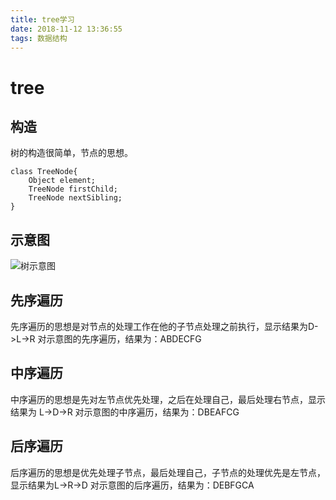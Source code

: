 ```yaml
---
title: tree学习
date: 2018-11-12 13:36:55
tags: 数据结构
---
```


# tree

## 构造

树的构造很简单，节点的思想。

```
class TreeNode{
	Object element;
	TreeNode firstChild;
	TreeNode nextSibling;
}
```

## 示意图

![树示意图](/images/数据结构/tree图1.png)

## 先序遍历

先序遍历的思想是对节点的处理工作在他的子节点处理之前执行，显示结果为D->L->R
对示意图的先序遍历，结果为：ABDECFG


## 中序遍历

中序遍历的思想是先对左节点优先处理，之后在处理自己，最后处理右节点，显示结果为 L->D->R
对示意图的中序遍历，结果为：DBEAFCG

## 后序遍历

后序遍历的思想是优先处理子节点，最后处理自己，子节点的处理优先是左节点，显示结果为L->R->D
对示意图的后序遍历，结果为：DEBFGCA


